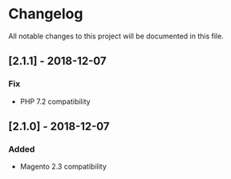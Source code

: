 # Changelog
All notable changes to this project will be documented in this file.

## [2.1.1] - 2018-12-07
### Fix
- PHP 7.2 compatibility

## [2.1.0] - 2018-12-07
### Added
- Magento 2.3 compatibility

